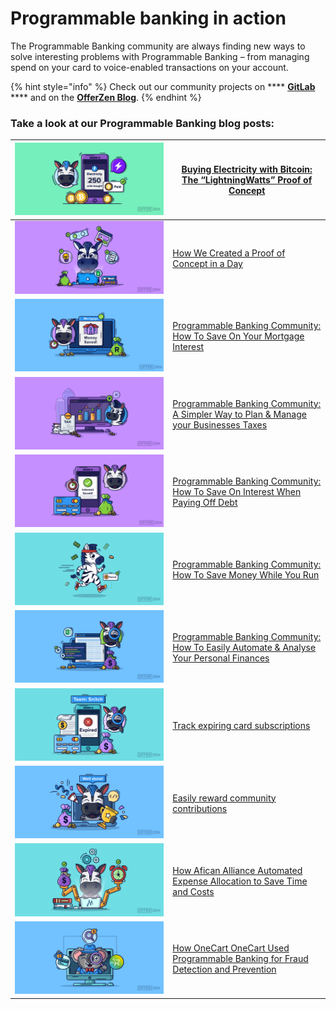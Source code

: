 # Programmable banking in action

The Programmable Banking community are always finding new ways to solve interesting problems with Programmable Banking – from managing spend on your card to voice-enabled transactions on your account.&#x20;

{% hint style="info" %}
Check out our community projects on **** [**GitLab**](https://gitlab.com/offerzen-community/investec-programmable-banking/command-center#open-source-projects) **** and on the [**OfferZen Blog**](https://www.offerzen.com/blog#stq=programmable%20banking%20\&stp=1).
{% endhint %}

### Take a look at our Programmable Banking blog posts:

| ![](<../.gitbook/assets/image (2).png>)     | [Buying Electricity with Bitcoin: The “LightningWatts” Proof of Concept](https://www.offerzen.com/blog/buying-electricity-with-bitcoin-the-lightningwatts-proof-of-concept)                                   |
| ------------------------------------------- | ------------------------------------------------------------------------------------------------------------------------------------------------------------------------------------------------------------- |
| ![](<../.gitbook/assets/image (8).png>)     | [How We Created a Proof of Concept in a Day](https://www.offerzen.com/blog/how-we-created-a-proof-of-concept-in-a-day)                                                                                        |
| ![](../.gitbook/assets/image.png)           | [Programmable Banking Community: How To Save On Your Mortgage Interest](https://www.offerzen.com/blog/programmable-banking-community-how-to-save-on-your-mortgage-interest)                                   |
| ![](<../.gitbook/assets/image (3).png>)     | [Programmable Banking Community: A Simpler Way to Plan & Manage your Businesses Taxes](https://www.offerzen.com/blog/programmable-banking-community-a-simpler-way-to-plan-manage-your-businesses-taxes)       |
| ![](<../.gitbook/assets/image (5).png>)     | [Programmable Banking Community: How To Save On Interest When Paying Off Debt](https://www.offerzen.com/blog/programmable-banking-community-how-to-save-on-interest-when-paying-off-debt)                     |
| ![](<../.gitbook/assets/image (9).png>)     | [Programmable Banking Community: How To Save Money While You Run](https://www.offerzen.com/blog/programmable-banking-community-how-to-save-money-while-you-run)                                               |
| ![](<../.gitbook/assets/image (7).png>)     | [Programmable Banking Community: How To Easily Automate & Analyse Your Personal Finances](https://www.offerzen.com/blog/programmable-banking-community-how-to-easily-automate-analyse-your-personal-finances) |
| ![](<../.gitbook/assets/image (6) (1).png>) | [Track expiring card subscriptions](https://www.offerzen.com/blog/programmable-banking-community-an-easy-way-to-track-your-expiring-subscriptions)                                                            |
| ![](<../.gitbook/assets/image (5) (1).png>) | [Easily reward community contributions](https://www.offerzen.com/blog/programmable-banking-project-transparent-rewards-for-open-source-contributors#stq=programmable%20card%20renewal\&stp=1)                 |
| ![](<../.gitbook/assets/image (4) (1).png>) | [How Afican Alliance Automated Expense Allocation to Save Time and Costs ](https://www.offerzen.com/blog/how-african-alliance-automated-expense-allocation-to-save-time-and-costs)                            |
| ![](<../.gitbook/assets/image (2) (1).png>) | [How OneCart OneCart Used Programmable Banking for Fraud Detection and Prevention](https://www.offerzen.com/blog/onecart-using-programmable-banking-for-fraud-detection-and-prevention)                       |

